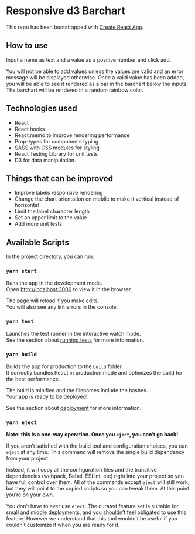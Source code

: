 # Responsive d3 Barchart

This repo has been bootstrapped with [Create React App](https://github.com/facebook/create-react-app). 

## How to use
Input a name as text and a value as a positive number and click add. 

You will not be able to add values unless the values are valid and an error message will be displayed otherwise. 
Once a valid value has been added, you will be able to see it rendered as a bar in the barchart below the inputs.
The barchart will be rendered in a random rainbow color.

## Technologies used

- React
- React hooks
- React.memo to improve rendering performance
- Prop-types for components typing
- SASS with CSS modules for styling
- React Testing Library for unit tests
- D3 for data manipulation.

## Things that can be improved

- Improve labels responsive rendering
- Change the chart orientation on mobile to make it vertical instead of horizontal
- Limit the label character length
- Set an upper limit to the value  
- Add more unit tests

## Available Scripts

In the project directory, you can run:

### `yarn start`

Runs the app in the development mode.<br />
Open [http://localhost:3000](http://localhost:3000) to view it in the browser.

The page will reload if you make edits.<br />
You will also see any lint errors in the console.

### `yarn test`

Launches the test runner in the interactive watch mode.<br />
See the section about [running tests](https://facebook.github.io/create-react-app/docs/running-tests) for more information.

### `yarn build`

Builds the app for production to the `build` folder.<br />
It correctly bundles React in production mode and optimizes the build for the best performance.

The build is minified and the filenames include the hashes.<br />
Your app is ready to be deployed!

See the section about [deployment](https://facebook.github.io/create-react-app/docs/deployment) for more information.

### `yarn eject`

**Note: this is a one-way operation. Once you `eject`, you can’t go back!**

If you aren’t satisfied with the build tool and configuration choices, you can `eject` at any time. This command will remove the single build dependency from your project.

Instead, it will copy all the configuration files and the transitive dependencies (webpack, Babel, ESLint, etc) right into your project so you have full control over them. All of the commands except `eject` will still work, but they will point to the copied scripts so you can tweak them. At this point you’re on your own.

You don’t have to ever use `eject`. The curated feature set is suitable for small and middle deployments, and you shouldn’t feel obligated to use this feature. However we understand that this tool wouldn’t be useful if you couldn’t customize it when you are ready for it.
